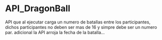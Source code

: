 # API_DragonBall
API que al ejecutar carga un numero de batallas entre los participantes, dichos participantes no deben ser mas de 16 y simpre debe ser un numero par. adicional la API arroja la fecha de la batalla...
